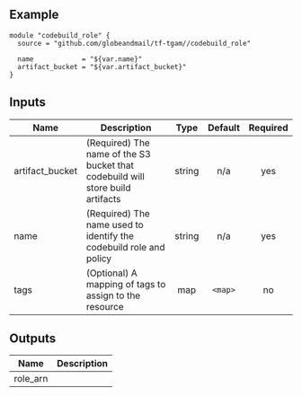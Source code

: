 ## Example

```hcl
module "codebuild_role" {
  source = "github.com/globeandmail/tf-tgam//codebuild_role"

  name            = "${var.name}"
  artifact_bucket = "${var.artifact_bucket}"
}
```

## Inputs

| Name | Description | Type | Default | Required |
|------|-------------|:----:|:-----:|:-----:|
| artifact\_bucket | (Required) The name of the S3 bucket that codebuild will store build artifacts | string | n/a | yes |
| name | (Required) The name used to identify the codebuild role and policy | string | n/a | yes |
| tags | (Optional) A mapping of tags to assign to the resource | map | `<map>` | no |

## Outputs

| Name | Description |
|------|-------------|
| role\_arn |  |
